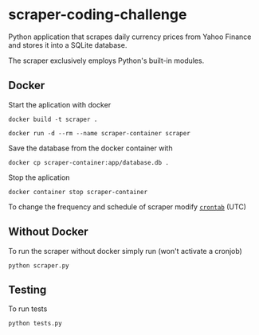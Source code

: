 # scraper-coding-challenge

Python application that scrapes daily currency prices from Yahoo Finance and stores it into a SQLite database.

The scraper exclusively employs Python's built-in modules.

## Docker
Start the aplication with docker
```
docker build -t scraper .
```
```
docker run -d --rm --name scraper-container scraper
```
Save the database from the docker container with
```
docker cp scraper-container:app/database.db .
```
Stop the aplication
```
docker container stop scraper-container
```
To change the frequency and schedule of scraper modify [`crontab`](https://github.com/rafaelcl292/fourthsailcap-coding-challenge/blob/main/crontab) (UTC)

## Without Docker
To run the scraper without docker simply run (won't activate a cronjob)
```
python scraper.py
```

## Testing
To run tests
```
python tests.py
```
